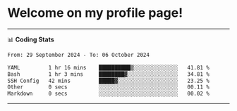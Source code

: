 # Welcome on my profile page!
<!-- print(("dralla"[::-1]+"s").capitalize()) -->

<!-- ---
👨🏻‍💻 **Busy With**
* Learning new Skills.
* Building small Projects.
* Being helpful. -->

---
📊 **Coding Stats**
<!--START_SECTION:waka-->

```txt
From: 29 September 2024 - To: 06 October 2024

YAML         1 hr 16 mins    ██████████▒░░░░░░░░░░░░░░   41.81 %
Bash         1 hr 3 mins     ████████▓░░░░░░░░░░░░░░░░   34.81 %
SSH Config   42 mins         █████▓░░░░░░░░░░░░░░░░░░░   23.25 %
Other        0 secs          ░░░░░░░░░░░░░░░░░░░░░░░░░   00.11 %
Markdown     0 secs          ░░░░░░░░░░░░░░░░░░░░░░░░░   00.02 %
```

<!--END_SECTION:waka-->
---
